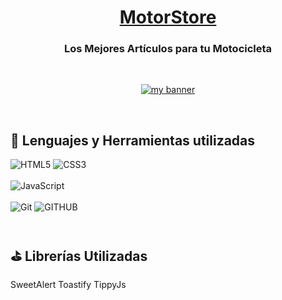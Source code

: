 <h1 align="center"><a href="https://motorstore.netlify.app/">MotorStore</a></h1>
<h3 align="center">Los Mejores Artículos para tu Motocicleta</h3>
<br>

<p align="center">
  <a href="#" target="_blank" rel="noreferrer"><img src="https://user-images.githubusercontent.com/100718699/215283254-b62c8fdf-f53f-49a4-8b06-b116db32878c.png" alt="my banner"></a>
</p>

<br>

## 💼 Lenguajes y Herramientas utilizadas
![HTML5](https://img.shields.io/badge/HTML5-E34F26?style=for-the-badge&logo=html5&logoColor=white)
![CSS3](https://img.shields.io/badge/CSS3-1572B6?style=for-the-badge&logo=css3&logoColor=white)
<br><br>
![JavaScript](https://img.shields.io/badge/JavaScript-323330?style=for-the-badge&logo=javascript&logoColor=F7DF1E)
<br><br>
![Git](https://img.shields.io/badge/git-%23F05033.svg?style=for-the-badge&logo=git&logoColor=white)
![GITHUB](https://img.shields.io/badge/GitHub-100000?style=for-the-badge&logo=github&logoColor=white)
<br><br>

## ⛳ Librerías Utilizadas
SweetAlert
Toastify
TippyJs
